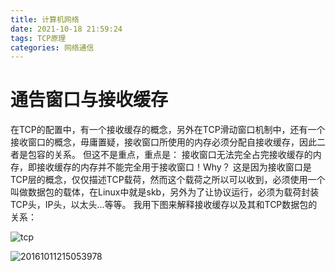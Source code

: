 ```yaml
---
title: 计算机网络
date: 2021-10-18 21:59:24
tags: TCP原理
categories: 网络通信
---
```


# 通告窗口与接收缓存

在TCP的配置中，有一个接收缓存的概念，另外在TCP滑动窗口机制中，还有一个接收窗口的概念，毋庸置疑，接收窗口所使用的内存必须分配自接收缓存，因此二者是包容的关系。
        但这不是重点，重点是： 接收窗口无法完全占完接收缓存的内存，即接收缓存的内存并不能完全用于接收窗口！Why？
        这是因为接收窗口是TCP层的概念，仅仅描述TCP载荷，然而这个载荷之所以可以收到，必须使用一个叫做数据包的载体，在Linux中就是skb，另外为了让协议运行，必须为载荷封装TCP头，IP头，以太头...等等。
        我用下图来解释接收缓存以及其和TCP数据包的关系：

![tcp](https://img-blog.csdn.net/20161011215053978?watermark/2/text/aHR0cDovL2Jsb2cuY3Nkbi5uZXQv/font/5a6L5L2T/fontsize/400/fill/I0JBQkFCMA==/dissolve/70/gravity/Center)

![20161011215053978](C:\Users\admin\Desktop\20161011215053978.jpg)

